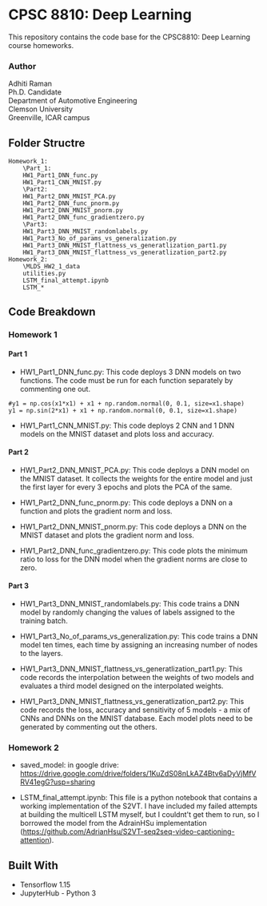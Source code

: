 # CPSC 8810: Deep Learning

This repository contains the code base for the CPSC8810: Deep Learning course homeworks. 

### Author

Adhiti Raman  
Ph.D. Candidate  
Department of Automotive Engineering  
Clemson University  
Greenville, ICAR campus  

## Folder Structre

```
Homework_1:
    \Part_1:
	HW1_Part1_DNN_func.py
	HW1_Part1_CNN_MNIST.py
    \Part2:
	HW1_Part2_DNN_MNIST_PCA.py
	HW1_Part2_DNN_func_pnorm.py
	HW1_Part2_DNN_MNIST_pnorm.py
	HW1_Part2_DNN_func_gradientzero.py
    \Part3:
	HW1_Part3_DNN_MNIST_randomlabels.py
	HW1_Part3_No_of_params_vs_generalization.py	
	HW1_Part3_DNN_MNIST_flattness_vs_generatlization_part1.py
	HW1_Part3_DNN_MNIST_flattness_vs_generatlization_part2.py
Homework_2:
    \MLDS_HW2_1_data
    utilities.py
    LSTM_final_attempt.ipynb
    LSTM_*
```


## Code Breakdown

### Homework 1

#### Part 1

* HW1_Part1_DNN_func.py: This code deploys 3 DNN models on two functions. The code must be run for each function separately by commenting one out.

```
#y1 = np.cos(x1*x1) + x1 + np.random.normal(0, 0.1, size=x1.shape)
y1 = np.sin(2*x1) + x1 + np.random.normal(0, 0.1, size=x1.shape)
```

* HW1_Part1_CNN_MNIST.py: This code deploys 2 CNN and 1 DNN models on the MNIST dataset and plots loss and accuracy.

#### Part 2

* HW1_Part2_DNN_MNIST_PCA.py: This code deploys a DNN model on the MNIST dataset. It collects the weights for the entire model and just the first layer for every 3 epochs and plots the PCA of the same. 

* HW1_Part2_DNN_func_pnorm.py: This code deploys a DNN on a function and plots the gradient norm and loss.

* HW1_Part2_DNN_MNIST_pnorm.py: This code deploys a DNN on the MNIST dataset and plots the gradient norm and loss.

* HW1_Part2_DNN_func_gradientzero.py: This code plots the minimum ratio to loss for the DNN model when the gradient norms are close to zero. 

#### Part 3

* HW1_Part3_DNN_MNIST_randomlabels.py: This code trains a DNN model by randomly changing the values of labels assigned to the training batch. 

* HW1_Part3_No_of_params_vs_generalization.py: This code trains a DNN model ten times, each time by assigning an increasing number of nodes to the layers. 

* HW1_Part3_DNN_MNIST_flattness_vs_generatlization_part1.py: This code records the interpolation between the weights of two models and evaluates a third model designed on the interpolated weights. 

* HW1_Part3_DNN_MNIST_flattness_vs_generatlization_part2.py: This code records the loss, accuracy and sensitivity of 5 models -  a mix of CNNs and DNNs on the MNIST database. Each model plots need to be generated by commenting out the others. 

### Homework 2
* saved_model: in google drive: https://drive.google.com/drive/folders/1KuZdS08nLkAZ4Btv6aDyVjMfVRV41egG?usp=sharing

* LSTM_final_attempt.ipynb: This file is a python notebook that contains a working implementation of the S2VT. I have included my failed attempts at building the multicell LSTM myself, but I couldnt't get them to run, so I borrowed the model from the AdrainHSu implementation (https://github.com/AdrianHsu/S2VT-seq2seq-video-captioning-attention). 


## Built With

* Tensorflow 1.15
*  JupyterHub - Python 3


